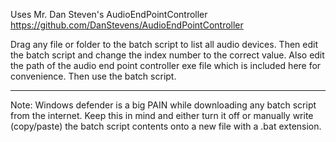Uses Mr. Dan Steven's AudioEndPointController https://github.com/DanStevens/AudioEndPointController

Drag any file or folder to the batch script to list all audio devices. Then edit the batch script and change the index number to the correct value. Also edit the path of the audio end point controller exe file which is included here for convenience. Then use the batch script.

--------
Note: Windows defender is a big PAIN while downloading any batch script from the internet. Keep this in mind and either turn it off or manually write (copy/paste) the batch script contents onto a new file with a .bat extension.
